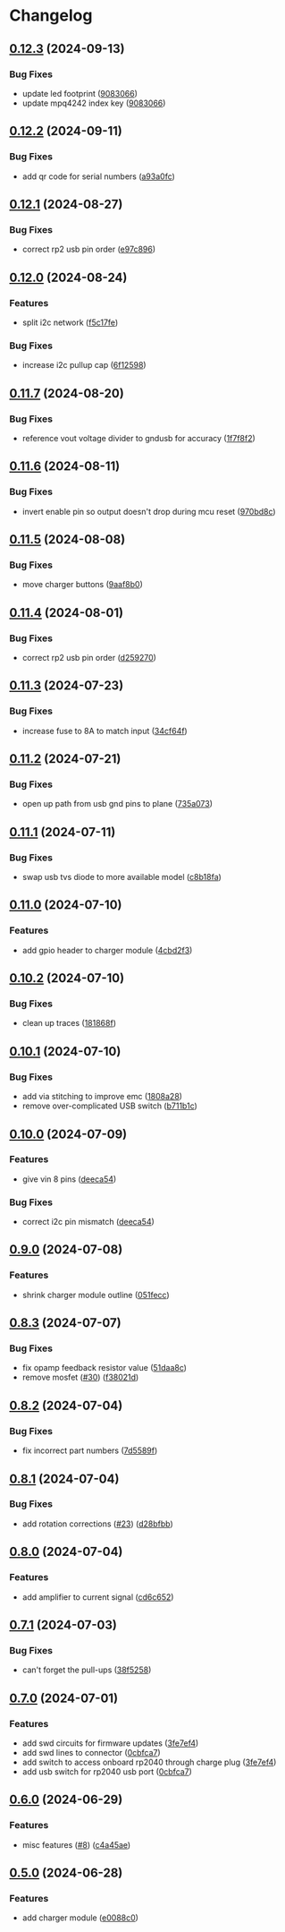 # Changelog

## [0.12.3](https://github.com/mikesmitty/power-manifold/compare/charger-module-v0.12.2...charger-module-v0.12.3) (2024-09-13)


### Bug Fixes

* update led footprint ([9083066](https://github.com/mikesmitty/power-manifold/commit/9083066c1faf41cbb17a23f5e38a3fcbacb4b216))
* update mpq4242 index key ([9083066](https://github.com/mikesmitty/power-manifold/commit/9083066c1faf41cbb17a23f5e38a3fcbacb4b216))

## [0.12.2](https://github.com/mikesmitty/power-manifold/compare/charger-module-v0.12.1...charger-module-v0.12.2) (2024-09-11)


### Bug Fixes

* add qr code for serial numbers ([a93a0fc](https://github.com/mikesmitty/power-manifold/commit/a93a0fc2a96c003166c58c34e3ffadafc17fc278))

## [0.12.1](https://github.com/mikesmitty/power-manifold/compare/charger-module-v0.12.0...charger-module-v0.12.1) (2024-08-27)


### Bug Fixes

* correct rp2 usb pin order ([e97c896](https://github.com/mikesmitty/power-manifold/commit/e97c8969dffc31d6a5440ee4f5be9436ee78ae8e))

## [0.12.0](https://github.com/mikesmitty/power-manifold/compare/charger-module-v0.11.7...charger-module-v0.12.0) (2024-08-24)


### Features

* split i2c network ([f5c17fe](https://github.com/mikesmitty/power-manifold/commit/f5c17fe2180b5c9388dba73b8ee0f0641791acc8))


### Bug Fixes

* increase i2c pullup cap ([6f12598](https://github.com/mikesmitty/power-manifold/commit/6f125985b20211caa995e3b5c805009276087e4b))

## [0.11.7](https://github.com/mikesmitty/power-manifold/compare/charger-module-v0.11.6...charger-module-v0.11.7) (2024-08-20)


### Bug Fixes

* reference vout voltage divider to gndusb for accuracy ([1f7f8f2](https://github.com/mikesmitty/power-manifold/commit/1f7f8f28c6ba415994af95c0408771f9a2a85a8f))

## [0.11.6](https://github.com/mikesmitty/power-manifold/compare/charger-module-v0.11.5...charger-module-v0.11.6) (2024-08-11)


### Bug Fixes

* invert enable pin so output doesn't drop during mcu reset ([970bd8c](https://github.com/mikesmitty/power-manifold/commit/970bd8cd0c93e5491865c72c2ee6678852993903))

## [0.11.5](https://github.com/mikesmitty/power-manifold/compare/charger-module-v0.11.4...charger-module-v0.11.5) (2024-08-08)


### Bug Fixes

* move charger buttons ([9aaf8b0](https://github.com/mikesmitty/power-manifold/commit/9aaf8b0a4a00f143133bb757bf2bde2eb51de596))

## [0.11.4](https://github.com/mikesmitty/power-manifold/compare/charger-module-v0.11.3...charger-module-v0.11.4) (2024-08-01)


### Bug Fixes

* correct rp2 usb pin order ([d259270](https://github.com/mikesmitty/power-manifold/commit/d2592703c32c2d982217669368ba1caed00b513d))

## [0.11.3](https://github.com/mikesmitty/power-manifold/compare/charger-module-v0.11.2...charger-module-v0.11.3) (2024-07-23)


### Bug Fixes

* increase fuse to 8A to match input ([34cf64f](https://github.com/mikesmitty/power-manifold/commit/34cf64f5ec75cb4e9e9030e484891ce500b91830))

## [0.11.2](https://github.com/mikesmitty/power-manifold/compare/charger-module-v0.11.1...charger-module-v0.11.2) (2024-07-21)


### Bug Fixes

* open up path from usb gnd pins to plane ([735a073](https://github.com/mikesmitty/power-manifold/commit/735a073ddeeeeb4ab86238208ebdab3d418ca550))

## [0.11.1](https://github.com/mikesmitty/power-manifold/compare/charger-module-v0.11.0...charger-module-v0.11.1) (2024-07-11)


### Bug Fixes

* swap usb tvs diode to more available model ([c8b18fa](https://github.com/mikesmitty/power-manifold/commit/c8b18fa9c991078d95106d4458649c13adc903e4))

## [0.11.0](https://github.com/mikesmitty/power-manifold/compare/charger-module-v0.10.2...charger-module-v0.11.0) (2024-07-10)


### Features

* add gpio header to charger module ([4cbd2f3](https://github.com/mikesmitty/power-manifold/commit/4cbd2f3b8f6b9d3d9eb857e1141b53decd266e08))

## [0.10.2](https://github.com/mikesmitty/power-manifold/compare/charger-module-v0.10.1...charger-module-v0.10.2) (2024-07-10)


### Bug Fixes

* clean up traces ([181868f](https://github.com/mikesmitty/power-manifold/commit/181868fa257600ebbe6f0f09d60b0f0e6955dadc))

## [0.10.1](https://github.com/mikesmitty/pdusb/compare/charger-module-v0.10.0...charger-module-v0.10.1) (2024-07-10)


### Bug Fixes

* add via stitching to improve emc ([1808a28](https://github.com/mikesmitty/pdusb/commit/1808a28883a0908c73fe8574c44388933ec490f3))
* remove over-complicated USB switch ([b711b1c](https://github.com/mikesmitty/pdusb/commit/b711b1c423c8949ec734186f52588050cb6238bb))

## [0.10.0](https://github.com/mikesmitty/pdusb/compare/charger-module-v0.9.0...charger-module-v0.10.0) (2024-07-09)


### Features

* give vin 8 pins ([deeca54](https://github.com/mikesmitty/pdusb/commit/deeca54b5ecd7f126030e2663d6139264055c541))


### Bug Fixes

* correct i2c pin mismatch ([deeca54](https://github.com/mikesmitty/pdusb/commit/deeca54b5ecd7f126030e2663d6139264055c541))

## [0.9.0](https://github.com/mikesmitty/pdusb/compare/charger-module-v0.8.3...charger-module-v0.9.0) (2024-07-08)


### Features

* shrink charger module outline ([051fecc](https://github.com/mikesmitty/pdusb/commit/051fecc27901af27a6ce28e297dd4c0b121d335f))

## [0.8.3](https://github.com/mikesmitty/pdusb/compare/charger-module-v0.8.2...charger-module-v0.8.3) (2024-07-07)


### Bug Fixes

* fix opamp feedback resistor value ([51daa8c](https://github.com/mikesmitty/pdusb/commit/51daa8c1bc127483105343635c577d885270d42c))
* remove mosfet ([#30](https://github.com/mikesmitty/pdusb/issues/30)) ([f38021d](https://github.com/mikesmitty/pdusb/commit/f38021d279a5d4fb5c75b13646da387f04ae2dde))

## [0.8.2](https://github.com/mikesmitty/pdusb/compare/charger-module-v0.8.1...charger-module-v0.8.2) (2024-07-04)


### Bug Fixes

* fix incorrect part numbers ([7d5589f](https://github.com/mikesmitty/pdusb/commit/7d5589fe6c76b37504af899d7f41072b2987b070))

## [0.8.1](https://github.com/mikesmitty/pdusb/compare/charger-module-v0.8.0...charger-module-v0.8.1) (2024-07-04)


### Bug Fixes

* add rotation corrections ([#23](https://github.com/mikesmitty/pdusb/issues/23)) ([d28bfbb](https://github.com/mikesmitty/pdusb/commit/d28bfbb0f5f295293d51a52142758b1be5bae77d))

## [0.8.0](https://github.com/mikesmitty/pdusb/compare/charger-module-v0.7.1...charger-module-v0.8.0) (2024-07-04)


### Features

* add amplifier to current signal ([cd6c652](https://github.com/mikesmitty/pdusb/commit/cd6c6524c9f327b2ad43f052ae8103018f5e6368))

## [0.7.1](https://github.com/mikesmitty/pdusb/compare/charger-module-v0.7.0...charger-module-v0.7.1) (2024-07-03)


### Bug Fixes

* can't forget the pull-ups ([38f5258](https://github.com/mikesmitty/pdusb/commit/38f52583257ef937b0b6ace3cdfb33ebec99fc47))

## [0.7.0](https://github.com/mikesmitty/pdusb/compare/charger-module-v0.6.0...charger-module-v0.7.0) (2024-07-01)


### Features

* add swd circuits for firmware updates ([3fe7ef4](https://github.com/mikesmitty/pdusb/commit/3fe7ef4b14e35cb9b6d7b5f8920c50c7c5d31d5d))
* add swd lines to connector ([0cbfca7](https://github.com/mikesmitty/pdusb/commit/0cbfca78ad04f3e7deddfba9d1997bf1806fe2ab))
* add switch to access onboard rp2040 through charge plug ([3fe7ef4](https://github.com/mikesmitty/pdusb/commit/3fe7ef4b14e35cb9b6d7b5f8920c50c7c5d31d5d))
* add usb switch for rp2040 usb port ([0cbfca7](https://github.com/mikesmitty/pdusb/commit/0cbfca78ad04f3e7deddfba9d1997bf1806fe2ab))

## [0.6.0](https://github.com/mikesmitty/pdusb/compare/charger-module-v0.5.0...charger-module-v0.6.0) (2024-06-29)


### Features

* misc features ([#8](https://github.com/mikesmitty/pdusb/issues/8)) ([c4a45ae](https://github.com/mikesmitty/pdusb/commit/c4a45aea12a5c59c5742778317859835ea6f5bef))

## [0.5.0](https://github.com/mikesmitty/pdusb/compare/charger-module-v0.4.0...charger-module-v0.5.0) (2024-06-28)


### Features

* add charger module ([e0088c0](https://github.com/mikesmitty/pdusb/commit/e0088c0316c7c99f1039f19b1d478e8ac7130546))

